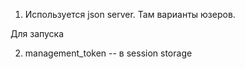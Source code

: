 1. Используется json server. Там варианты юзеров.

Для запуска

2. management_token -- в session storage
